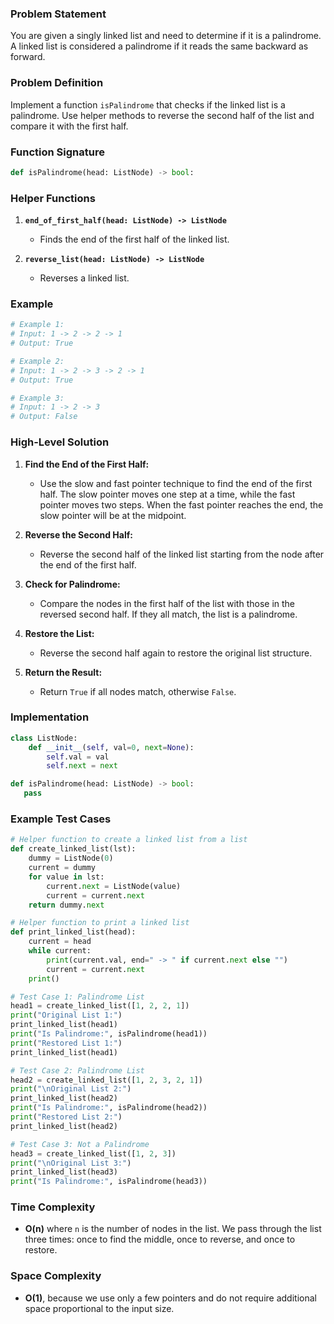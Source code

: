 ### Problem Statement

You are given a singly linked list and need to determine if it is a palindrome. A linked list is considered a palindrome if it reads the same backward as forward.

### Problem Definition

Implement a function `isPalindrome` that checks if the linked list is a palindrome. Use helper methods to reverse the second half of the list and compare it with the first half.

### Function Signature
```python
def isPalindrome(head: ListNode) -> bool:
```

### Helper Functions

1. **`end_of_first_half(head: ListNode) -> ListNode`**
   - Finds the end of the first half of the linked list.
   
2. **`reverse_list(head: ListNode) -> ListNode`**
   - Reverses a linked list.

### Example
```python
# Example 1:
# Input: 1 -> 2 -> 2 -> 1
# Output: True

# Example 2:
# Input: 1 -> 2 -> 3 -> 2 -> 1
# Output: True

# Example 3:
# Input: 1 -> 2 -> 3
# Output: False
```

### High-Level Solution

1. **Find the End of the First Half:**
   - Use the slow and fast pointer technique to find the end of the first half. The slow pointer moves one step at a time, while the fast pointer moves two steps. When the fast pointer reaches the end, the slow pointer will be at the midpoint.

2. **Reverse the Second Half:**
   - Reverse the second half of the linked list starting from the node after the end of the first half.

3. **Check for Palindrome:**
   - Compare the nodes in the first half of the list with those in the reversed second half. If they all match, the list is a palindrome.

4. **Restore the List:**
   - Reverse the second half again to restore the original list structure.

5. **Return the Result:**
   - Return `True` if all nodes match, otherwise `False`.

### Implementation

```python
class ListNode:
    def __init__(self, val=0, next=None):
        self.val = val
        self.next = next

def isPalindrome(head: ListNode) -> bool:
   pass
```

### Example Test Cases

```python
# Helper function to create a linked list from a list
def create_linked_list(lst):
    dummy = ListNode(0)
    current = dummy
    for value in lst:
        current.next = ListNode(value)
        current = current.next
    return dummy.next

# Helper function to print a linked list
def print_linked_list(head):
    current = head
    while current:
        print(current.val, end=" -> " if current.next else "")
        current = current.next
    print()

# Test Case 1: Palindrome List
head1 = create_linked_list([1, 2, 2, 1])
print("Original List 1:")
print_linked_list(head1)
print("Is Palindrome:", isPalindrome(head1))
print("Restored List 1:")
print_linked_list(head1)

# Test Case 2: Palindrome List
head2 = create_linked_list([1, 2, 3, 2, 1])
print("\nOriginal List 2:")
print_linked_list(head2)
print("Is Palindrome:", isPalindrome(head2))
print("Restored List 2:")
print_linked_list(head2)

# Test Case 3: Not a Palindrome
head3 = create_linked_list([1, 2, 3])
print("\nOriginal List 3:")
print_linked_list(head3)
print("Is Palindrome:", isPalindrome(head3))
```

### Time Complexity
- **O(n)** where `n` is the number of nodes in the list. We pass through the list three times: once to find the middle, once to reverse, and once to restore.

### Space Complexity
- **O(1)**, because we use only a few pointers and do not require additional space proportional to the input size.

